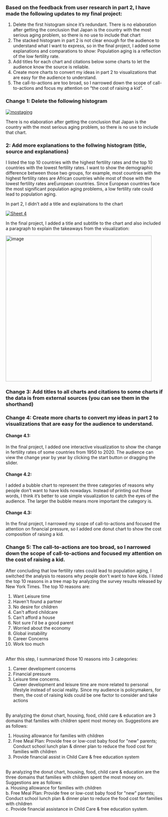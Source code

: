 ### Based on the feedback from user research in part 2, I have made the following updates to my final project:

1.	Delete the first histogram since it’s redundant. There is no elaboration after getting the conclusion that Japan is the country with the most serious aging problem, so there is no use to include that chart<br />
2.	The stacked histogram in part 2 is not clear enough for the audience to understand what I want to express, so in the final project, I added some explanations and comparations to show: Population aging is a reflection of the low fertility rate.<br />
3.	Add titles for each chart and citations below some charts to let the audience know the source is reliable.<br />
4.	Create more charts to convert my ideas in part 2 to visualizations that are easy for the audience to understand.<br />
5.	The call-to-actions are too broad, so I narrowed down the scope of call-to-actions and focus my attention on “the cost of raising a kid”.<br />

### Change 1: Delete the following histogram
<div class='tableauPlaceholder' id='viz1664923157982' style='position: relative'><noscript><a href='#'><img alt='mostaging ' src='https:&#47;&#47;public.tableau.com&#47;static&#47;images&#47;Ra&#47;Rankofcountriesaccordingtoelderlypercentage&#47;mostaging&#47;1_rss.png' style='border: none' /></a></noscript><object class='tableauViz'  style='display:none;'><param name='host_url' value='https%3A%2F%2Fpublic.tableau.com%2F' /> <param name='embed_code_version' value='3' /> <param name='site_root' value='' /><param name='name' value='Rankofcountriesaccordingtoelderlypercentage&#47;mostaging' /><param name='tabs' value='no' /><param name='toolbar' value='yes' /><param name='static_image' value='https:&#47;&#47;public.tableau.com&#47;static&#47;images&#47;Ra&#47;Rankofcountriesaccordingtoelderlypercentage&#47;mostaging&#47;1.png' /> <param name='animate_transition' value='yes' /><param name='display_static_image' value='yes' /><param name='display_spinner' value='yes' /><param name='display_overlay' value='yes' /><param name='display_count' value='yes' /><param name='language' value='en-US' /></object></div>
<script type='text/javascript'> 
  var divElement = document.getElementById('viz1664923157982'); 
  var vizElement = divElement.getElementsByTagName('object')[0];
  vizElement.style.width='100%';vizElement.style.height=(divElement.offsetWidth*0.75)+'px'; 
  var scriptElement = document.createElement('script');
  scriptElement.src = 'https://public.tableau.com/javascripts/api/viz_v1.js'; 
  vizElement.parentNode.insertBefore(scriptElement, vizElement); 
</script>

There is no elaboration after getting the conclusion that Japan is the country with the most serious aging problem, so there is no use to include that chart.<br />

### 2: Add more explanations to the follwing histogram (title, source and explanations)
I listed the top 10 countries with the highest fertility rates and the top 10 countries with the lowest fertility rates. I want to show the demographic difference between those two groups, for example, most countries with the highest fertility rates are African countries while most of those with the lowest fertility rates areEuropean countries. Since European countries face the most significant population aging problems, a low fertility rate could lead to population aging. <br />

In part 2, I didn’t add a title and explainations to the chart 

<div class='tableauPlaceholder' id='viz1664928906303' style='position: relative'><noscript><a href='#'><img alt='Sheet 4 ' src='https:&#47;&#47;public.tableau.com&#47;static&#47;images&#47;Fe&#47;FertilityRateComparison&#47;Sheet4&#47;1_rss.png' style='border: none' /></a></noscript><object class='tableauViz'  style='display:none;'><param name='host_url' value='https%3A%2F%2Fpublic.tableau.com%2F' /> <param name='embed_code_version' value='3' /> <param name='site_root' value='' /><param name='name' value='FertilityRateComparison&#47;Sheet4' /><param name='tabs' value='no' /><param name='toolbar' value='yes' /><param name='static_image' value='https:&#47;&#47;public.tableau.com&#47;static&#47;images&#47;Fe&#47;FertilityRateComparison&#47;Sheet4&#47;1.png' /> <param name='animate_transition' value='yes' /><param name='display_static_image' value='yes' /><param name='display_spinner' value='yes' /><param name='display_overlay' value='yes' /><param name='display_count' value='yes' /><param name='language' value='en-US' /><param name='filter' value='publish=yes' /></object></div>  
<script type='text/javascript'>   
  var divElement = document.getElementById('viz1664928906303'); 
  var vizElement = divElement.getElementsByTagName('object')[0];
  vizElement.style.width='100%';vizElement.style.height=(divElement.offsetWidth*0.75)+'px';
  var scriptElement = document.createElement('script');
  scriptElement.src = 'https://public.tableau.com/javascripts/api/viz_v1.js'; 
  vizElement.parentNode.insertBefore(scriptElement, vizElement);
</script>

In the final project, I added a title and subtitle to the chart and also included a paragraph to explain the takeaways from the visualization: <br />

<img width="468" alt="image" src="https://user-images.githubusercontent.com/100049171/195473526-6e9f06cb-4796-4ad2-b7f7-99d4114bec69.png">


### Change 3: Add titles to all charts and citations to some charts if the data is from external sources (you can see them in the shorthand)<br />

### Change 4: Create more charts to convert my ideas in part 2 to visualizations that are easy for the audience to understand.<br />

#### Change 4.1:<br />
In the final project, I added one interactive visualization to show the change in fertility rates of some countries from 1950 to 2020. The audience can view the change year by year by clicking the start button or dragging the slider.

<div class="flourish-embed flourish-scatter" data-src="visualisation/11454973"><script src="https://public.flourish.studio/resources/embed.js"></script></div>

#### Change 4.2:<br />
I added a bubble chart to represent the three categories of reasons why people don’t want to have kids nowadays. Instead of printing out those words, I think it’s better to use simple visualization to catch the eyes of the audience. The larger the bubble means more important the category is.

<div class="flourish-embed flourish-hierarchy" data-src="visualisation/11454841"><script src="https://public.flourish.studio/resources/embed.js"></script></div>

#### Change 4.3:<br />
In the final project, I narrowed my scope of call-to-actions and focused the attention on financial pressure, so I added one donut chart to show the cost composition of raising a kid.<br />

<div class="flourish-embed flourish-chart" data-src="visualisation/11445194"><script src="https://public.flourish.studio/resources/embed.js"></script></div>

### Change 5: The call-to-actions are too broad, so I narrowed down the scope of call-to-actions and focused my attention on the cost of raising a kid. <br />
After concluding that low fertility rates could lead to population aging, I switched the analysis to reasons why people don’t want to have kids. I listed the top 10 reasons in a tree map by analyzing the survey results released by New York Times.
The top 10 reasons are:
1. Want Leisure time<br />
2. Haven't found a partner<br />
3. No desire for children<br />
4. Can't afford childcare<br />
5. Can't afford a house<br />
6. Not sure I'd be a good parent<br />
7. Worried about the economy<br />
8. Global instability<br />
9. Career Concerns<br />
10. Work too much<br /><br />

After this step, I summarized those 10 reasons into 3 categories:
1. Career development concerns<br />
2. Financial pressure<br />
3. Leisure time concerns.<br />
Career development and leisure time are more related to personal lifestyle instead of social reality. Since my audience is policymakers, for them, the cost of raising kids could be one factor to consider and take actions<br /><br />

By analyzing the donut chart, housing, food, child care & education are 3 domains that families with children spent most money on. Suggestions are as follows:<br />
1.	Housing allowance for families with children<br />
2.	Free Meal Plan: Provide free or low-cost baby food for "new" parents; Conduct school lunch plan & dinner plan to reduce the food cost for families with children<br />
3.	Provide financial assist in Child Care & free education system<br /><br />


By analyzing the donut chart, housing, food, child care & education are the three domains that families with children spent the most money on. Suggestions are as follows:<br />
  a. Housing allowance for families with children<br />
  b. Free Meal Plan: Provide free or low-cost baby food for "new" parents; Conduct school lunch plan & dinner plan to reduce the food cost for families with children<br />
  c. Provide financial assistance in Child Care & free education system. 







